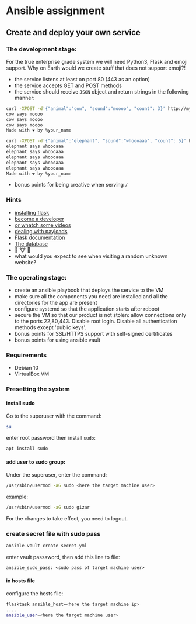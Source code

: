 # Ansible assignment
## Create and deploy your own service
### The development stage:
For the true enterprise grade system we will need Python3, Flask and emoji support. Why on Earth would we create stuff that does not support emoji?!

* the service listens at least on port 80 (443 as an option)
* the service accepts GET and POST methods
* the service should receive `JSON` object and return strings in the following manner:
```sh
curl -XPOST -d'{"animal":"cow", "sound":"moooo", "count": 3}' http://myvm.localhost/
cow says moooo
cow says moooo
cow says moooo
Made with ❤️ by %your_name

curl -XPOST -d'{"animal":"elephant", "sound":"whoooaaa", "count": 5}' http://myvm.localhost/
elephant says whoooaaa
elephant says whoooaaa
elephant says whoooaaa
elephant says whoooaaa
elephant says whoooaaa
Made with ❤️ by %your_name
```
* bonus points for being creative when serving `/`

### Hints
* [installing flask](https://flask.palletsprojects.com/en/1.1.x/installation/#installation)
* [become a developer](https://flask.palletsprojects.com/en/1.1.x/quickstart/)
* [or whatch some videos](https://www.youtube.com/watch?v=Tv6qXtc4Whs)
* [dealing with payloads](https://www.digitalocean.com/community/tutorials/processing-incoming-request-data-in-flask)
* [Flask documentation](https://flask.palletsprojects.com/en/1.1.x/api/#flask.Request.get_json)
* [The database](https://emojipedia.org/nature/)
* 🐘 🐮 🦒
* what would you expect to see when visiting a random unknown website?

### The operating stage:
* create an ansible playbook that deploys the service to the VM
* make sure all the components you need are installed and all the directories for the app are present
* configure systemd so that the application starts after reboot
* secure the VM so that our product is not stolen: allow connections only to the ports 22,80,443. Disable root login. Disable all authentication methods except 'public keys'.
* bonus points for SSL/HTTPS support with self-signed certificates
* bonus points for using ansible vault

### Requirements
* Debian 10
* VirtualBox VM



### Presetting the system

#### install sudo
Go to the superuser with the command:  
```sh
su
```
enter root password then install ```sudo```:
```sh
apt install sudo
```

#### add user to sudo group:
Under the superuser, enter the command:
```sh
/usr/sbin/usermod -aG sudo <here the target machine user>
```
example:
```sh
/usr/sbin/usermod -aG sudo gizar
```
For the changes to take effect, you need to logout.


### create secret file with sudo pass
```sh
ansible-vault create secret.yml
```
enter vault passsword, then add this line to file:
```
ansible_sudo_pass: <sudo pass of target machine user>
```

#### in hosts file
configure the hosts file:
```sh
flasktask ansible_host=<here the target machine ip>
....
ansible_user=<here the target machine user>
```
